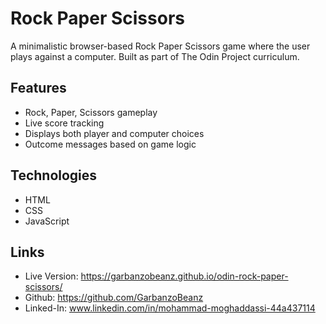 # Rock Paper Scissors

A minimalistic browser-based Rock Paper Scissors game where the user plays against a computer. Built as part of The Odin Project curriculum.

## Features

- Rock, Paper, Scissors gameplay
- Live score tracking
- Displays both player and computer choices
- Outcome messages based on game logic

## Technologies

- HTML
- CSS
- JavaScript


## Links

- Live Version: https://garbanzobeanz.github.io/odin-rock-paper-scissors/
- Github: https://github.com/GarbanzoBeanz
- Linked-In: www.linkedin.com/in/mohammad-moghaddassi-44a437114